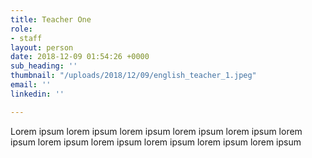 ```yaml
---
title: Teacher One
role:
- staff
layout: person
date: 2018-12-09 01:54:26 +0000
sub_heading: ''
thumbnail: "/uploads/2018/12/09/english_teacher_1.jpeg"
email: ''
linkedin: ''

---
```

Lorem ipsum lorem ipsum lorem ipsum lorem ipsum lorem ipsum lorem ipsum lorem ipsum lorem ipsum lorem ipsum lorem ipsum lorem ipsum